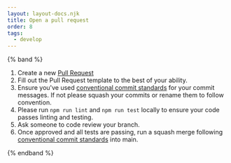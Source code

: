 ```yaml
---
layout: layout-docs.njk
title: Open a pull request
order: 8
tags:
  - develop
---
```


{% band %}

<!-- 1. Create a PR using the template provided, ensure all fields are filled out to the best of your ability.
2. If you used the discovery template, please copy that content as necessary into the README.md for that component.
3. Confirm that your component has all attributes and slots documented clearly in the schema and the README file.
4. Update the commit log with a stub for your PR:
  `- [](https://github.com/patternfly/patternfly-elements/commit/) <name of commit> (#<PR number>)`.
  **Please take the time to get the commit hash for the previous item in the list if one exists.**
  You can find this by going to
  [https://github.com/patternfly/patternfly-elements/commits/main](https://github.com/patternfly/patternfly-elements/commits/main)
  or running `git log --pretty="%H - %s" -n 5` on the main branch.
5. Ensure someone has run through browser testing on all the listed environments in the PR template.
6. Find someone to code review your branch.
7. Once approved and all tests are passing, run a squash merge following [conventional commit standards](https://www.conventionalcommits.org) into main. -->

1. Create a new [Pull Request](https://github.com/patternfly/patternfly-elements/pulls)
2. Fill out the Pull Request template to the best of your ability.
3. Ensure you've used [conventional commit standards](https://www.conventionalcommits.org) for your commit messages. If not please squash your commits or rename them to follow convention.
4. Please run `npm run lint` and `npm run test` locally to ensure your code passes linting and testing.
4. Ask someone to code review your branch.
5. Once approved and all tests are passing, run a squash merge following [conventional commit standards](https://www.conventionalcommits.org) into main.

{% endband %}
